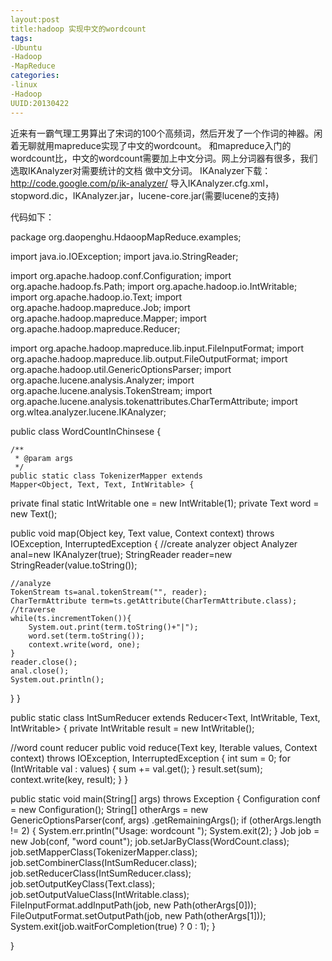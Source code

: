 ```yaml
---
layout:post
title:hadoop 实现中文的wordcount
tags:
-Ubuntu
-Hadoop
-MapReduce
categories:
-linux
-Hadoop
UUID:20130422
---
```

  近来有一霸气理工男算出了宋词的100个高频词，然后开发了一个作词的神器。闲着无聊就用mapreduce实现了中文的wordcount。
和mapreduce入门的wordcount比，中文的wordcount需要加上中文分词。网上分词器有很多，我们选取IKAnalyzer对需要统计的文档
做中文分词。
IKAnalyzer下载：http://code.google.com/p/ik-analyzer/
导入IKAnalyzer.cfg.xml，stopword.dic，IKAnalyzer.jar，lucene-core.jar(需要lucene的支持)

代码如下：

package org.daopenghu.HdaoopMapReduce.examples;


import java.io.IOException;
import java.io.StringReader;

import org.apache.hadoop.conf.Configuration;
import org.apache.hadoop.fs.Path;
import org.apache.hadoop.io.IntWritable;
import org.apache.hadoop.io.Text;
import org.apache.hadoop.mapreduce.Job;
import org.apache.hadoop.mapreduce.Mapper;
import org.apache.hadoop.mapreduce.Reducer;

import org.apache.hadoop.mapreduce.lib.input.FileInputFormat;
import org.apache.hadoop.mapreduce.lib.output.FileOutputFormat;
import org.apache.hadoop.util.GenericOptionsParser;
import org.apache.lucene.analysis.Analyzer;
import org.apache.lucene.analysis.TokenStream;
import org.apache.lucene.analysis.tokenattributes.CharTermAttribute;
import org.wltea.analyzer.lucene.IKAnalyzer;


public class WordCountInChinsese {

	/**
	 * @param args
	 */
	public static class TokenizerMapper extends
	Mapper<Object, Text, Text, IntWritable> {

private final static IntWritable one = new IntWritable(1);
private Text word = new Text();

public void map(Object key, Text value, Context context)
		throws IOException, InterruptedException {
	//create analyzer object
	Analyzer anal=new IKAnalyzer(true);
	StringReader reader=new StringReader(value.toString());
	
	//analyze
	TokenStream ts=anal.tokenStream("", reader);
	CharTermAttribute term=ts.getAttribute(CharTermAttribute.class);
	//traverse
	while(ts.incrementToken()){
		System.out.print(term.toString()+"|");
		word.set(term.toString());
		context.write(word, one);
	}
	reader.close();
	anal.close();
	System.out.println();
}
}

public static class IntSumReducer extends
	Reducer<Text, IntWritable, Text, IntWritable> {
private IntWritable result = new IntWritable();

//word count reducer 
public void reduce(Text key, Iterable<IntWritable> values,
		Context context) throws IOException, InterruptedException {
	int sum = 0;
	for (IntWritable val : values) {
		sum += val.get();
	}
	result.set(sum);
	context.write(key, result);
}
}

public static void main(String[] args) throws Exception {
Configuration conf = new Configuration();
String[] otherArgs = new GenericOptionsParser(conf, args)
		.getRemainingArgs();
if (otherArgs.length != 2) {
	System.err.println("Usage: wordcount <in> <out>");
	System.exit(2);
}
Job job = new Job(conf, "word count");
job.setJarByClass(WordCount.class);
job.setMapperClass(TokenizerMapper.class);
job.setCombinerClass(IntSumReducer.class);
job.setReducerClass(IntSumReducer.class);
job.setOutputKeyClass(Text.class);
job.setOutputValueClass(IntWritable.class);
FileInputFormat.addInputPath(job, new Path(otherArgs[0]));
FileOutputFormat.setOutputPath(job, new Path(otherArgs[1]));
System.exit(job.waitForCompletion(true) ? 0 : 1);
}

}

